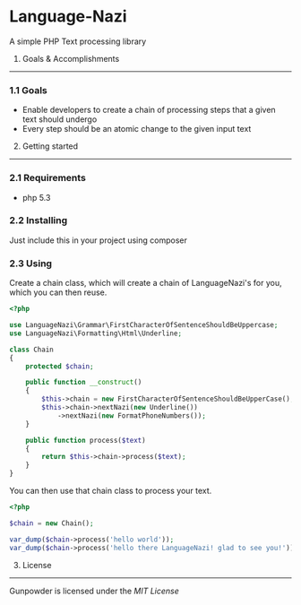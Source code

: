 Language-Nazi
========================================

A simple PHP Text processing library


1. Goals & Accomplishments
----------------------------------------

### 1.1 Goals

- Enable developers to create a chain of processing steps that a given text should undergo
- Every step should be an atomic change to the given input text


2. Getting started
----------------------------------------

### 2.1 Requirements

- php 5.3


### 2.2 Installing

Just include this in your project using composer


### 2.3 Using

Create a chain class, which will create a chain of LanguageNazi's for you, which you can then reuse.

```php
<?php

use LanguageNazi\Grammar\FirstCharacterOfSentenceShouldBeUppercase;
use LanguageNazi\Formatting\Html\Underline;

class Chain
{
	protected $chain;

	public function __construct()
	{
		$this->chain = new FirstCharacterOfSentenceShouldBeUpperCase();
		$this->chain->nextNazi(new Underline())
			->nextNazi(new FormatPhoneNumbers());
	}

	public function process($text)
	{
		return $this->chain->process($text);
	}
}
```

You can then use that chain class to process your text.

```php
<?php

$chain = new Chain();

var_dump($chain->process('hello world'));
var_dump($chain->process('hello there LanguageNazi! glad to see you!'));
```



3. License
----------------------------------------

Gunpowder is licensed under the *MIT License*
